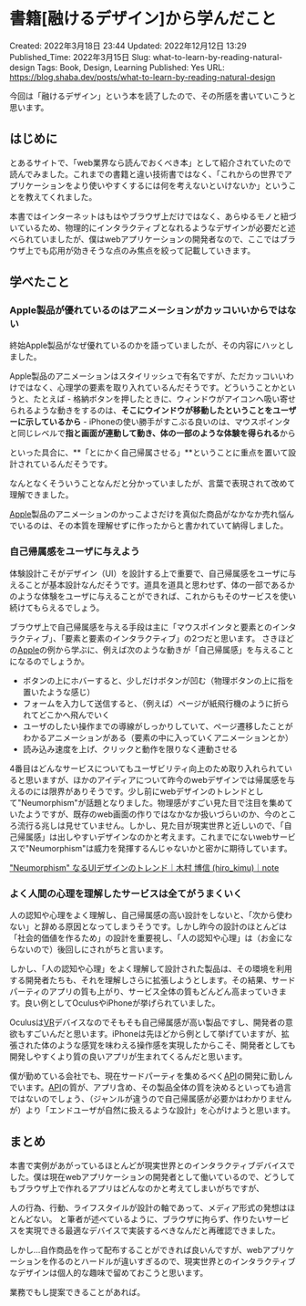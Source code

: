 # 書籍[融けるデザイン]から学んだこと

Created: 2022年3月18日 23:44
Updated: 2022年12月12日 13:29
Published_Time: 2022年3月15日
Slug: what-to-learn-by-reading-natural-design
Tags: Book, Design, Learning
Published: Yes
URL: https://blog.shaba.dev/posts/what-to-learn-by-reading-natural-design

今回は「融けるデザイン」という本を読了したので、その所感を書いていこうと思います。

## はじめに

とあるサイトで、「web業界なら読んでおくべき本」として紹介されていたので読んでみました。これまでの書籍と違い技術書ではなく、「これからの世界でアプリケーションをより使いやすくするには何を考えないといけないか」ということを教えてくれました。

本書ではインターネットはもはやブラウザ上だけではなく、あらゆるモノと紐づいているため、物理的にインタラクティブとなれるようなデザインが必要だと述べられていましたが、僕はwebアプリケーションの開発者なので、ここではブラウザ上でも応用が効きそうな点のみ焦点を絞って記載していきます。

## 学べたこと

### Apple製品が優れているのはアニメーションがカッコいいからではない

終始Apple製品がなぜ優れているのかを語っていましたが、その内容にハッとしました。

Apple製品のアニメーションはスタイリッシュで有名ですが、ただカッコいいわけではなく、心理学の要素を取り入れているんだそうです。どういうことかというと、たとえば - 格納ボタンを押したときに、ウィンドウがアイコンへ吸い寄せられるような動きをするのは、**そこにウインドウが移動したということをユーザーに示しているから** - iPhoneの使い勝手がすこぶる良いのは、マウスポインタと同じレベルで**指と画面が連動して動き、体の一部のような体験を得られる**から

といった具合に、**「とにかく自己帰属させる」**ということに重点を置いて設計されているんだそうです。

なんとなくそういうことなんだと分かっていましたが、言葉で表現されて改めて理解できました。

[Apple](http://d.hatena.ne.jp/keyword/Apple)製品のアニメーションのかっこよさだけを真似た商品がなかなか売れ悩んでいるのは、その本質を理解せずに作ったからと書かれていて納得しました。

### 自己帰属感をユーザに与えよう

体験設計こそがデザイン（UI）を設計する上で重要で、自己帰属感をユーザに与えることが基本設計なんだそうです。道具を道具と思わせず、体の一部であるかのような体験をユーザに与えることができれば、これからもそのサービスを使い続けてもらえるでしょう。

ブラウザ上で自己帰属感を与える手段は主に「マウスポインタと要素とのインタラクティブ」、「要素と要素のインタラクティブ」の2つだと思います。 さきほどの[Apple](http://d.hatena.ne.jp/keyword/Apple)の例から学ぶに、例えば次のような動きが「自己帰属感」を与えることになるのでしょうか。

- ボタンの上にホバーすると、少しだけボタンが凹む（物理ボタンの上に指を置いたような感じ）
- フォームを入力して送信すると、（例えば）ページが紙飛行機のように折られてどこかへ飛んでいく
- ユーザのしたい操作までの導線がしっかりしていて、ページ遷移したことがわかるアニメーションがある（要素の中に入っていくアニメーションとか）
- 読み込み速度を上げ、クリックと動作を限りなく連動させる

4番目はどんなサービスについてもユーザビリティ向上のため取り入れられていると思いますが、ほかのアイディアについて昨今のwebデザインでは帰属感を与えるのには限界がありそうです。少し前にwebデザインのトレンドとして"Neumorphism"が話題となりました。物理感がすごい見た目で注目を集めていたようですが、既存のweb画面の作りではなかなか扱いづらいのか、今のところ流行る兆しは見せていません。しかし、見た目が現実世界と近しいので、「自己帰属感」は出しやすいデザインなのかと考えます。これまでにないwebサービスで"Neumorphism"は威力を発揮するんじゃないかと密かに期待しています。

["Neumorphism" なるUIデザインのトレンド｜木村 博信 (hiro_kimu)｜note](https://note.com/hironobukimura/n/n0431c73714e8#UmsOc)

### よく人間の心理を理解したサービスは全てがうまくいく

人の認知や心理をよく理解し、自己帰属感の高い設計をしないと、「次から使わない」と辞める原因となってしまうそうです。しかし昨今の設計のほとんどは「社会的価値を作るため」の設計を重要視し、「人の認知や心理」は（お金にならないので）後回しにされがちと言います。

しかし、「人の認知や心理」をよく理解して設計された製品は、その環境を利用する開発者たちも、それを理解しさらに拡張しようとします。その結果、サードパーティのアプリの質も上がり、サービス全体の質もどんどん高まっていきます。良い例としてOculusやiPhoneが挙げられていました。

Oculusは[VR](http://d.hatena.ne.jp/keyword/VR)デバイスなのでそもそも自己帰属感が高い製品ですし、開発者の意欲もすごいんだと思います。iPhoneは先ほどから例として挙げていますが、拡張された体のような感覚を味わえる操作感を実現したからこそ、開発者としても開発しやすくより質の良いアプリが生まれてくるんだと思います。

僕が勤めている会社でも、現在サードパーティを集めるべく[API](http://d.hatena.ne.jp/keyword/API)の開発に勤しんでいます。[API](http://d.hatena.ne.jp/keyword/API)の質が、アプリ含め、その製品全体の質を決めるといっても過言ではないのでしょう、（ジャンルが違うので自己帰属感が必要かはわかりませんが）より「エンドユーザが自然に扱えるような設計」を心がけようと思います。

## まとめ

本書で実例があがっているほとんどが現実世界とのインタラクティブデバイスでした。僕は現在webアプリケーションの開発者として働いているので、どうしてもブラウザ上で作れるアプリはどんなのかと考えてしまいがちですが、

人の行為、行動、ライフスタイルが設計の軸であって、メディア形式の発想はほとんどない。 と筆者が述べているように、ブラウザに拘らず、作りたいサービスを実現できる最適なデバイスで実装するべきなんだと再確認できました。

しかし…自作商品を作って配布することができれば良いんですが、webアプリケーションを作るのとハードルが違いすぎるので、現実世界とのインタラクティブなデザインは個人的な趣味で留めておこうと思います。

業務でもし提案できることがあれば。